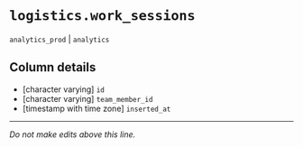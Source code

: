 # `logistics.work_sessions`
`analytics_prod` | `analytics`

## Column details
* [character varying] `id`
* [character varying] `team_member_id`
* [timestamp with time zone] `inserted_at`

-------------------------------------------------------------------------------
*Do not make edits above this line.*
